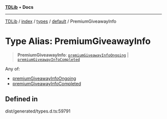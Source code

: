 [**TDLib**](../../../../../../README.md) • **Docs**

***

[TDLib](../../../../../../modules.md) / [index](../../../../../README.md) / [types](../../../README.md) / [default](../README.md) / PremiumGiveawayInfo

# Type Alias: PremiumGiveawayInfo

> **PremiumGiveawayInfo**: [`premiumGiveawayInfoOngoing`](premiumGiveawayInfoOngoing.md) \| [`premiumGiveawayInfoCompleted`](premiumGiveawayInfoCompleted.md)

Any of:
- [premiumGiveawayInfoOngoing](premiumGiveawayInfoOngoing.md)
- [premiumGiveawayInfoCompleted](premiumGiveawayInfoCompleted.md)

## Defined in

dist/generated/types.d.ts:59791
